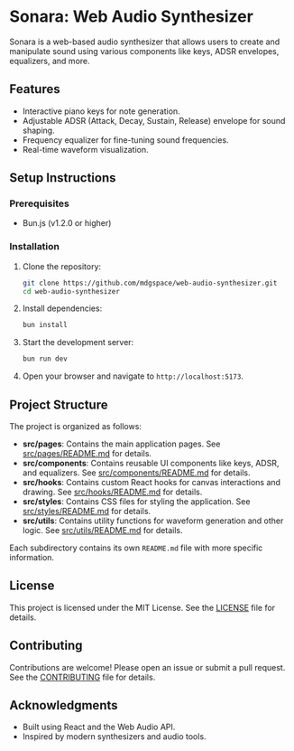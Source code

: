 # Sonara: Web Audio Synthesizer

Sonara is a web-based audio synthesizer that allows users to create and manipulate sound using various components like keys, ADSR envelopes, equalizers, and more.

## Features

- Interactive piano keys for note generation.
- Adjustable ADSR (Attack, Decay, Sustain, Release) envelope for sound shaping.
- Frequency equalizer for fine-tuning sound frequencies.
- Real-time waveform visualization.

## Setup Instructions

### Prerequisites

- Bun.js (v1.2.0 or higher)

### Installation

1. Clone the repository:
   ```bash
   git clone https://github.com/mdgspace/web-audio-synthesizer.git
   cd web-audio-synthesizer
   ```

2. Install dependencies:
   ```bash
   bun install
   ```

3. Start the development server:
   ```bash
   bun run dev
   ```

4. Open your browser and navigate to `http://localhost:5173`.


## Project Structure

The project is organized as follows:

- **src/pages**: Contains the main application pages. See [src/pages/README.md](src/pages/README.md) for details.
- **src/components**: Contains reusable UI components like keys, ADSR, and equalizers. See [src/components/README.md](src/components/README.md) for details.
- **src/hooks**: Contains custom React hooks for canvas interactions and drawing. See [src/hooks/README.md](src/hooks/README.md) for details.
- **src/styles**: Contains CSS files for styling the application. See [src/styles/README.md](src/styles/README.md) for details.
- **src/utils**: Contains utility functions for waveform generation and other logic. See [src/utils/README.md](src/utils/README.md) for details.

Each subdirectory contains its own `README.md` file with more specific information.

## License

This project is licensed under the MIT License. See the [LICENSE](LICENSE) file for details.

## Contributing

Contributions are welcome! Please open an issue or submit a pull request. See the [CONTRIBUTING](CONTRIBUTING.md) file for details.

## Acknowledgments

- Built using React and the Web Audio API.
- Inspired by modern synthesizers and audio tools.
